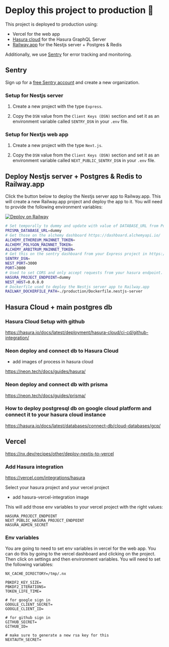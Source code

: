 # Deploy this project to production 🚀

This project is deployed to production using:

- Vercel for the web app
- [Hasura cloud](https://cloud.hasura.io/) for the Hasura GraphQL Server
- [Railway.app](https://railway.app/new/template/7UlZ-K?referralCode=WYM_Zc) for the Nestjs server + Postgres & Redis

Additionally, we use [Sentry](https://sentry.io/) for error tracking and monitoring.

## Sentry

Sign up for a [free Sentry account](https://sentry.io/signup/) and create a new organization.

### Setup for Nestjs server

1. Create a new project with the type `Express`.

2. Copy the `DSN` value from the `Client Keys (DSN)` section and set it as an environment variable called `SENTRY_DSN` in your `.env` file.

### Setup for Nextjs web app

1. Create a new project with the type `Next.js`.

2. Copy the `DSN` value from the `Client Keys (DSN)` section and set it as an environment variable called `NEXT_PUBLIC_SENTRY_DSN` in your `.env` file.

## Deploy Nestjs server + Postgres & Redis to Railway.app

Click the button below to deploy the Nestjs server app to Railway.app. This will create a new Railway.app project and deploy the app to it. You will need to provide the following environment variables:

[![Deploy on Railway](https://railway.app/button.svg)](https://railway.app/new/template/7UlZ-K?referralCode=WYM_Zc)

```bash
# Set temporally to dummy and update with value of DATABASE_URL from PostgresSQL database deployed on Railway.app
PRISMA_DATABASE_URL=dummy
# Get those on the alchemy dashboard https://dashboard.alchemyapi.io/
ALCHEMY_ETHEREUM_MAINNET_TOKEN=
ALCHEMY_POLYGON_MAINNET_TOKEN=
ALCHEMY_ARBITRUM_MAINNET_TOKEN=
# Get this on the sentry dashboard from your Express project in https://sentry.io/settings/your-account/projects/
SENTRY_DSN=
NEST_PORT=3000
PORT=3000
# Used to set CORS and only accept requests from your hasura endpoint. Set temporally to dummy. You will be able to get this on the hasura dashboard https://hasura.io/
HASURA_PROJECT_ENDPOINT=dummy
NEST_HOST=0.0.0.0
# Dockerfile used to deploy the Nestjs server app to Railway.app
RAILWAY_DOCKERFILE_PATH=./production/Dockerfile.nestjs-server
```

## Hasura Cloud + main postgres db

### Hasura Cloud Setup with github

https://hasura.io/docs/latest/deployment/hasura-cloud/ci-cd/github-integration/

### Neon deploy and connect db to Hasura Cloud

- add images of process in hasura cloud

https://neon.tech/docs/guides/hasura/

### Neon deploy and connect db with prisma

https://neon.tech/docs/guides/prisma/

### How to deploy postgresql db on google cloud platform and connect it to your hasura cloud instance

https://hasura.io/docs/latest/databases/connect-db/cloud-databases/gcp/

## Vercel

https://nx.dev/recipes/other/deploy-nextjs-to-vercel

### Add Hasura integration

https://vercel.com/integrations/hasura

Select your hasura project and your vercel project

- add hasura-vercel-integration image

This will add those env variables to your vercel project with the right values:

```.env
HASURA_PROJECT_ENDPOINT
NEXT_PUBLIC_HASURA_PROJECT_ENDPOINT
HASURA_ADMIN_SECRET
```

### Env variables

You are going to need to set env variables in vercel for the web app. You can do this by going to the vercel dashboard and clicking on the project. Then click on settings and then environment variables. You will need to set the following variables:

```.env
NX_CACHE_DIRECTORY=/tmp/.nx

PBKDF2_KEY_SIZE=
PBKDF2_ITERATIONS=
TOKEN_LIFE_TIME=

# for google sign in
GOOGLE_CLIENT_SECRET=
GOOGLE_CLIENT_ID=

# for github sign in
GITHUB_SECRET=
GITHUB_ID=

# make sure to generate a new rsa key for this
NEXTAUTH_SECRET=
```
